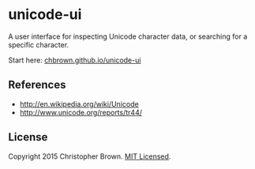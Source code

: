 # unicode-ui

A user interface for inspecting Unicode character data, or searching for a specific character.

Start here: [chbrown.github.io/unicode-ui](https://chbrown.github.io/unicode-ui/)


## References

* http://en.wikipedia.org/wiki/Unicode
* http://www.unicode.org/reports/tr44/


## License

Copyright 2015 Christopher Brown. [MIT Licensed](http://opensource.org/licenses/MIT).
